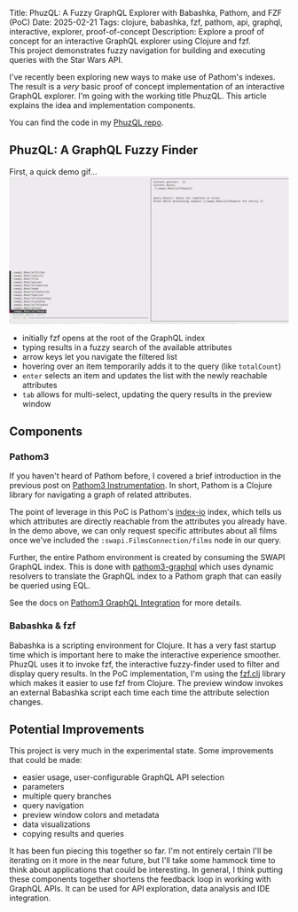 Title: PhuzQL: A Fuzzy GraphQL Explorer with Babashka, Pathom, and FZF (PoC)
Date: 2025-02-21
Tags: clojure, babashka, fzf, pathom, api, graphql, interactive, explorer, proof-of-concept
Description: Explore a proof of concept for an interactive GraphQL explorer using Clojure and fzf.  
             This project demonstrates fuzzy navigation for building and executing queries with the Star Wars API.

I've recently been exploring new ways to make use of Pathom's indexes. The
result is a _very_ basic proof of concept implementation of an interactive
GraphQL explorer. I'm going with the working title PhuzQL. This article
explains the idea and implementation components.

You can find the code in my [PhuzQL repo][].

## PhuzQL: A GraphQL Fuzzy Finder
First, a quick demo gif...
![PhuzQL POC Demo](../assets/phuzql_poc.gif)

- initially fzf opens at the root of the GraphQL index
- typing results in a fuzzy search of the available attributes
- arrow keys let you navigate the filtered list
- hovering over an item temporarily adds it to the query (like `totalCount`)
- `enter` selects an item and updates the list with the newly reachable attributes
- `tab` allows for multi-select, updating the query results in the preview window

## Components
### Pathom3
If you haven't heard of Pathom before, I covered a brief introduction in the
previous post on [Pathom3 Instrumentation][]. In short, Pathom is a Clojure
library for navigating a graph of related attributes.

The point of leverage in this PoC is Pathom's [index-io][] index, which
tells us which attributes are directly reachable from the attributes you
already have. In the demo above, we can only request specific attributes about
all films once we've included the `:swapi.FilmsConnection/films` node in our
query.

Further, the entire Pathom environment is created by consuming the SWAPI
GraphQL index. This is done with [pathom3-graphql][] which uses dynamic
resolvers to translate the GraphQL index to a Pathom graph that can easily be
queried using EQL.

See the docs on [Pathom3 GraphQL Integration][] for more details.

### Babashka & fzf
Babashka is a scripting environment for Clojure. It has a very fast startup
time which is important here to make the interactive experience smoother.
PhuzQL uses it to invoke fzf, the interactive fuzzy-finder used to filter and
display query results. In the PoC implementation, I'm using the [fzf.clj][]
library which makes it easier to use fzf from Clojure. The preview window
invokes an external Babashka script each time each time the attribute selection
changes.

## Potential Improvements
This project is very much in the experimental state. Some improvements that
could be made:

- easier usage, user-configurable GraphQL API selection
- parameters
- multiple query branches
- query navigation
- preview window colors and metadata
- data visualizations
- copying results and queries

It has been fun piecing this together so far. I'm not entirely certain I'll be
iterating on it more in the near future, but I'll take some hammock time to
think about applications that could be interesting. In general, I think putting
these components together shortens the feedback loop in working with GraphQL
APIs. It can be used for API exploration, data analysis and IDE integration.


[PhuzQL repo]: https://github.com/sheluchin/phuzql
[Pathom3 Instrumentation]: /pathom3_instrumentation.html
[Pathom3]: https://pathom3.wsscode.com/
[Pathom3 GraphQL Integration]: https://pathom3.wsscode.com/docs/integrations/graphql/
[pathom3-graphql]: https://github.com/wilkerlucio/pathom3-graphql
[fzf]: https://junegunn.github.io/fzf/
[fzf.clj]: https://github.com/joakimen/fzf.clj
[Babashka]: https://book.babashka.org/
[SWAPI GraphQL API]: https://swapi-graphql.netlify.app/
[index-io]: https://pathom3.wsscode.com/docs/indexes/#index-io
